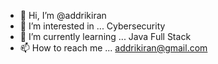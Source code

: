 - 👋 Hi, I’m @addrikiran
- 👀 I’m interested in ... Cybersecurity
- 🌱 I’m currently learning ... Java Full Stack
- 📫 How to reach me ... addrikiran@gmail.com

<!---
addrikiran/addrikiran is a ✨ special ✨ repository because its `README.md` (this file) appears on your GitHub profile.
You can click the Preview link to take a look at your changes.
--->
